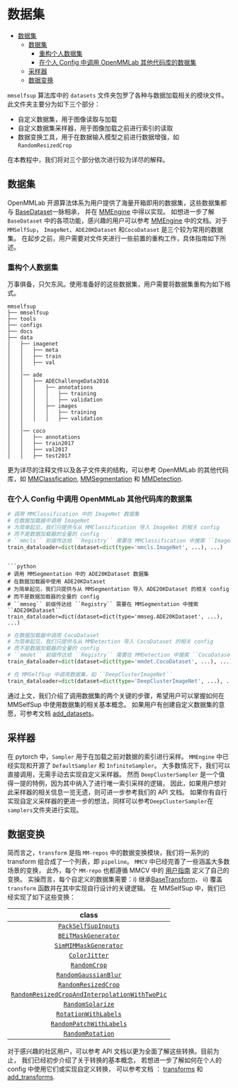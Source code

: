 # 数据集

- [数据集](#数据集)
  - [数据集](#数据集-1)
    - [重构个人数据集](#重构个人数据集)
    - [在个人 Config 中调用 OpenMMLab 其他代码库的数据集](#在个人-config-中调用-openmmlab-其他代码库的数据集)
  - [采样器](#采样器)
  - [数据变换](#数据变换)

`mmselfsup` 算法库中的 `datasets` 文件夹包罗了各种与数据加载相关的模块文件。
此文件夹主要分为如下三个部分：

- 自定义数据集，用于图像读取与加载
- 自定义数据集采样器，用于图像加载之前进行索引的读取
- 数据变换工具，用于在数据输入模型之前进行数据增强，如 `RandomResizedCrop`

在本教程中，我们将对三个部分依次进行较为详尽的解释。

## 数据集

OpenMMLab 开源算法体系为用户提供了海量开箱即用的数据集，这些数据集都与 [BaseDataset](https://github.com/open-mmlab/mmengine/blob/429bb27972bee1a9f3095a4d5f6ac5c0b88ccf54/mmengine/dataset/base_dataset.py#L116)一脉相承，
并在 [MMEngine](https://github.com/open-mmlab/mmengine) 中得以实现。 如想进一步了解 `BaseDataset` 中的各项功能，感兴趣的用户可以参考 [MMEngine](https://mmengine.readthedocs.io/en/latest/advanced_tutorials/basedataset.html) 中的文档。对于`MMSelfSup`， `ImageNet`、`ADE20KDataset` 和`CocoDataset` 是三个较为常用的数据集。 在起步之前，用户需要对文件夹进行一些前置的重构工作，具体指南如下所述。

### 重构个人数据集

万事俱备，只欠东风。使用准备好的这些数据集，用户需要将数据集重构为如下格式。

```
mmselfsup
├── mmselfsup
├── tools
├── configs
├── docs
├── data
│   ├── imagenet
│   │   ├── meta
│   │   ├── train
│   │   ├── val
│   │
│   │── ade
│   │   ├── ADEChallengeData2016
│   │   │   ├── annotations
│   │   │   │   ├── training
│   │   │   │   ├── validation
│   │   │   ├── images
│   │   │   │   ├── training
│   │   │   │   ├── validation
│   │
│   │── coco
│   │   ├── annotations
│   │   ├── train2017
│   │   ├── val2017
│   │   ├── test2017
```

更为详尽的注释文件以及各子文件夹的结构，可以参考 OpenMMLab 的其他代码库，如 [MMClassfication](https://github.com/open-mmlab/mmclassification),
[MMSegmentation](https://github.com/open-mmlab/mmsegmentation) 和 [MMDetection](https://github.com/open-mmlab/mmdetection).

### 在个人 Config 中调用 OpenMMLab 其他代码库的数据集

```python
# 调用 MMClassification 中的 ImageNet 数据集
# 在数据加载器中调用 ImageNet
# 为简单起见，我们只提供与从 MMClassification 导入 ImageNet 的相关 config
# 而不是数据加载器的全量的 config
# ``mmcls`` 前缀传达给 ``Registry`` 需要在 MMClassification 中搜索 ``ImageNet``
train_dataloader=dict(dataset=dict(type='mmcls.ImageNet', ...), ...)
```

````

```python
# 调用 MMSegmentation 中的 ADE20KDataset 数据集
# 在数据加载器中使用 ADE20KDataset
# 为简单起见，我们只提供与从 MMSegmentation 导入 ADE20KDataset 的相关 config
# 而不是数据加载器的全量的 config
# ``mmseg`` 前缀传达给 ``Registry`` 需要在 MMSegmentation 中搜索 ``ADE20KDataset``
train_dataloader=dict(dataset=dict(type='mmseg.ADE20KDataset', ...), ...)
````

```python
# 在数据加载器中调用 CocoDataset
# 为简单起见，我们只提供与从 MMDetection 导入 CocoDataset 的相关 config
# 而不是数据加载器的全量的 config
# ``mmdet`` 前缀传达给 ``Registry`` 需要在 MMDetection 中搜索 ``CocoDataset``
train_dataloader=dict(dataset=dict(type='mmdet.CocoDataset', ...), ...)
```

```python
# 在 MMSelfSup 中调用数据集，如 ``DeepClusterImageNet``
train_dataloader=dict(dataset=dict(type='DeepClusterImageNet', ...), ...)
```

通过上文，我们介绍了调用数据集的两个关键的步骤，希望用户可以掌握如何在 MMSelfSup 中使用数据集的相关基本概念。 如果用户有创建自定义数据集的意愿，可参考文档 [add_datasets](./add_datasets.md)。

## 采样器

在 pytorch 中，`Sampler` 用于在加载之前对数据的索引进行采样。 `MMEngine` 中已经实现和开源了 `DefaultSampler` 和
`InfiniteSampler`。 大多数情况下，我们可以直接调用，无需手动去实现自定义采样器。 然而 `DeepClusterSampler` 是一个值得一提的特例，因为其中纳入了进行唯一索引采样的逻辑， 因此，如果用户想对此采样器的相关信息一览无遗，则可进一步参考我们的 API 文档。 如果你有自行实现自定义采样器的更进一步的想法，同样可以参考`DeepClusterSampler`在`samplers`文件夹进行实现。

## 数据变换

简而言之，`transform` 是指 `MM-repos` 中的数据变换模块，我们将一系列的 transform 组合成了一个列表，即 `pipeline`。
`MMCV` 中已经完善了一些涵盖大多数场景的变换， 此外，每个 `MM-repo` 也都遵循 MMCV 中的 [用户指南](https://github.com/open-mmlab/mmcv/blob/dev-2.x/docs/zh_cn/understand_mmcv/data_transform.md) 定义了自己的变换。 实操而言，每个自定义的数据集需要：i) 继承[BaseTransform](https://github.com/open-mmlab/mmcv/blob/19a024155a0b710568c2faeae07dead2a5550392/mmcv/transforms/base.py#L6)，
ii) 覆盖 `transform` 函数并在其中实现自行设计的关键逻辑。 在 MMSelfSup 中，我们已经实现了如下这些变换：

|                                                      class                                                      |
| :-------------------------------------------------------------------------------------------------------------: |
|                           [`PackSelfSupInputs`](mmselfsup.datasets.PackSelfSupInputs)                           |
|                           [`BEiTMaskGenerator`](mmselfsup.datasets.BEiTMaskGenerator)                           |
|                         [`SimMIMMaskGenerator`](mmselfsup.datasets.SimMIMMaskGenerator)                         |
|                                 [`ColorJitter`](mmselfsup.datasets.ColorJitter)                                 |
|                                  [`RandomCrop`](mmselfsup.datasets.RandomCrop)                                  |
|                          [`RandomGaussianBlur`](mmselfsup.datasets.RandomGaussianBlur)                          |
|                           [`RandomResizedCrop`](mmselfsup.datasets.RandomResizedCrop)                           |
| [`RandomResizedCropAndInterpolationWithTwoPic`](mmselfsup.datasets.RandomResizedCropAndInterpolationWithTwoPic) |
|                              [`RandomSolarize`](mmselfsup.datasets.RandomSolarize)                              |
|                          [`RotationWithLabels`](mmselfsup.datasets.RotationWithLabels)                          |
|                       [`RandomPatchWithLabels`](mmselfsup.datasets.RandomPatchWithLabels)                       |
|                              [`RandomRotation`](mmselfsup.datasets.RandomRotation)                              |

对于感兴趣的社区用户，可以参考 API 文档以更为全面了解这些转换。目前为止， 我们已经初步介绍了关于转换的基本概念，
若想进一步了解如何在个人的 config 中使用它们或实现自定义转换，
可以参考文档 ： [transforms](./transforms.md) 和 [add_transforms](./add_transforms.md).
